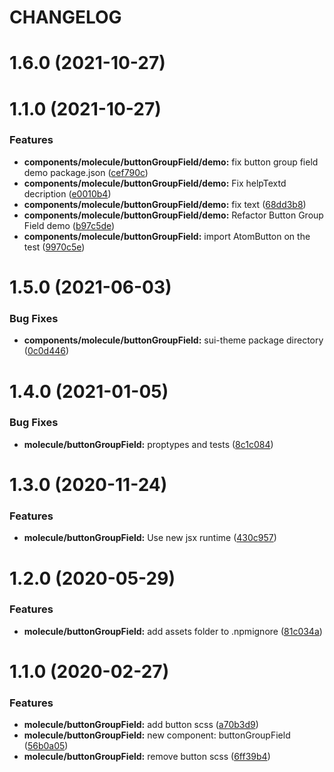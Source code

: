 # CHANGELOG

# 1.6.0 (2021-10-27)



# 1.1.0 (2021-10-27)


### Features

* **components/molecule/buttonGroupField/demo:** fix button group field demo package.json ([cef790c](https://github.com/SUI-Components/sui-components/commit/cef790cec8ab9b99cef2d6c571fe88bf95ad32df))
* **components/molecule/buttonGroupField/demo:** Fix helpTextd decription ([e0010b4](https://github.com/SUI-Components/sui-components/commit/e0010b48e950a48b646dc1b10060af16b99fd790))
* **components/molecule/buttonGroupField/demo:** fix text ([68dd3b8](https://github.com/SUI-Components/sui-components/commit/68dd3b83c111c6eab8de4635a9e2dbb6176bbcfe))
* **components/molecule/buttonGroupField/demo:** Refactor Button Group Field demo ([b97c5de](https://github.com/SUI-Components/sui-components/commit/b97c5de11dac218c0fb0277b71c1c85fcbd96ccd))
* **components/molecule/buttonGroupField:** import AtomButton on the test ([9970c5e](https://github.com/SUI-Components/sui-components/commit/9970c5e194fa7f6b996350f167002739c51f28e7))



# 1.5.0 (2021-06-03)


### Bug Fixes

* **components/molecule/buttonGroupField:** sui-theme package directory ([0c0d446](https://github.com/SUI-Components/sui-components/commit/0c0d4461ccca898bcc57b863fbf84334955f704a))



# 1.4.0 (2021-01-05)


### Bug Fixes

* **molecule/buttonGroupField:** proptypes and tests ([8c1c084](https://github.com/SUI-Components/sui-components/commit/8c1c0845cb2e001f7f94bd6c6c87eacf4efd3800))



# 1.3.0 (2020-11-24)


### Features

* **molecule/buttonGroupField:** Use new jsx runtime ([430c957](https://github.com/SUI-Components/sui-components/commit/430c957c37f5476fd36cf663de9e60dc3665056e))



# 1.2.0 (2020-05-29)


### Features

* **molecule/buttonGroupField:** add assets folder to .npmignore ([81c034a](https://github.com/SUI-Components/sui-components/commit/81c034af34df59716a7b5bfb4d3324630d48394e))



# 1.1.0 (2020-02-27)


### Features

* **molecule/buttonGroupField:** add button scss ([a70b3d9](https://github.com/SUI-Components/sui-components/commit/a70b3d9e687d28b0c357c7d468a0376eaa50d3f9))
* **molecule/buttonGroupField:** new component: buttonGroupField ([56b0a05](https://github.com/SUI-Components/sui-components/commit/56b0a057f20225bb9b54bff36b68bb7b6bcf7a70))
* **molecule/buttonGroupField:** remove button scss ([6ff39b4](https://github.com/SUI-Components/sui-components/commit/6ff39b4e58d50550f6e67e6f9d7ae597bedb8a18))



